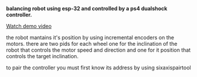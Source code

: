 **balancing robot using esp-32 and controlled by a ps4 dualshock controller.**

[Watch demo video](./dimostrazione.mp4)

the robot mantains it's position by using incremental encoders on the motors.
there are two pids for each wheel one for the inclination of the robot that controls the motor speed and direction and one for it position that controls the target inclination.

to pair the controller you must first know its address by using sixaxispairtool
